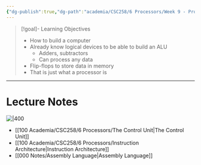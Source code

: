 ```yaml
---
{"dg-publish":true,"dg-path":"academia/CSC258/6 Processors/Week 9 - Processor Components, Assembly.md","permalink":"/academia/csc-258/6-processors/week-9-processor-components-assembly/","tags":["cs","lecture","note","university"],"created":"2025-03-11T19:56:30.468-04:00","updated":"2025-03-14T13:51:32.257-04:00"}
---
```



> [!goal]- Learning Objectives
> - How to build a computer
> - Already know logical devices to be able to build an ALU
>     - Adders, subtractors
>     - Can process any data
> - Flip-flops to store data in memory
> - That is just what a processor is

---

# Lecture Notes

![|400](https://i.imgur.com/82C1JnT.png)

- [[100 Academia/CSC258/6 Processors/The Control Unit\|The Control Unit]]
- [[100 Academia/CSC258/6 Processors/Instruction Architecture\|Instruction Architecture]]
- [[000 Notes/Assembly Language\|Assembly Language]]
